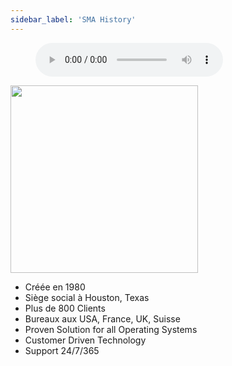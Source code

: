 ```yaml
---
sidebar_label: 'SMA History'
---
```


<figure>
<audio controls="controls">
  <source type="audio/mp3" src="audiobasic/SMATechnologies.mp3"></source>
  <p>Your browser does not support the audio element.</p>
</audio>
</figure>


<img src="imgbasic/Picture1.png" width="300"></img>

* Créée en 1980
* Siège social à Houston, Texas
* Plus de 800 Clients
* Bureaux aux USA, France, UK, Suisse
* Proven Solution for all Operating Systems 
* Customer Driven Technology
* Support 24/7/365  

